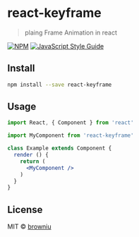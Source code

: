 # react-keyframe

> plaing Frame Animation in react

[![NPM](https://img.shields.io/npm/v/react-keyframe.svg)](https://www.npmjs.com/package/react-keyframe) [![JavaScript Style Guide](https://img.shields.io/badge/code_style-standard-brightgreen.svg)](https://standardjs.com)

## Install

```bash
npm install --save react-keyframe
```

## Usage

```jsx
import React, { Component } from 'react'

import MyComponent from 'react-keyframe'

class Example extends Component {
  render () {
    return (
      <MyComponent />
    )
  }
}
```

## License

MIT © [browniu](https://github.com/browniu)
